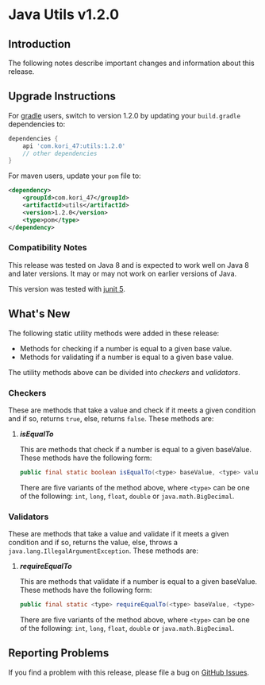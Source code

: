 # Java Utils v1.2.0

## Introduction

The following notes describe important changes and information about this release.

## Upgrade Instructions

For [gradle](https://gradle.org/) users, switch to version 1.2.0 by updating your `build.gradle` 
dependencies to:

```gradle
dependencies {
    api 'com.kori_47:utils:1.2.0'
    // other dependencies
}
```

For maven users, update your `pom` file to:

```xml
<dependency>
    <groupId>com.kori_47</groupId>
    <artifactId>utils</artifactId>
    <version>1.2.0</version>
    <type>pom</type>
</dependency>
```

### Compatibility Notes

This release was tested on Java 8 and is expected to work well on Java 8 and later versions. 
It may or may not work on earlier versions of Java.

This version was tested with [junit 5](https://junit.org/junit5/).

## What's New

The following static utility methods were added in these release:

* Methods for checking if a number is equal to a given base value.
* Methods for validating if a number is equal to a given base value.

The utility methods above can be divided into _checkers_ and _validators_.

### Checkers

These are methods that take a value and check if it meets a given condition and if so, 
returns `true`, else, returns `false`. These methods are:

1. *__isEqualTo__*

    This are methods that check if a number is equal to a given baseValue. These methods 
    have the following form:

    ```java
    public final static boolean isEqualTo(<type> baseValue, <type> value){ /* method body */ };
    ```

    There are five variants of the method above, where `<type>` can be one of the following: `int`, 
    `long`, `float`, `double` or `java.math.BigDecimal`.

### Validators

These are methods that take a value and validate if it meets a given condition and if so, 
returns the value, else, throws a `java.lang.IllegalArgumentException`. These methods are:

1. *__requireEqualTo__*
    
    This are methods that validate if a number is equal to a given baseValue. These methods 
    have the following form:

    ```java
    public final static <type> requireEqualTo(<type> baseValue, <type> value){ /* method body */ };
    ```

    There are five variants of the method above, where `<type>` can be one of the following: `int`, 
    `long`, `float`, `double` or `java.math.BigDecimal`.

## Reporting Problems

If you find a problem with this release, please file a bug on [GitHub Issues](https://github.com/kennedykori/JavaUtils/issues).

